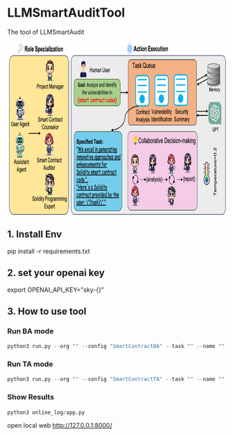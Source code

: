 # LLMSmartAuditTool
The tool of LLMSmartAudit

<img src='framework.png' height=400>


## 1. Install Env
pip install -r requirements.txt

## 2. set your openai key
export OPENAI_API_KEY="sky-{}"

## 3. How to use tool
###  Run BA mode
```python
python3 run.py --org "" --config "SmartContractBA" --task "" --name ""
```

### Run TA mode
```python
python3 run.py --org "" --config "SmartContractTA" --task "" --name ""
```

### Show Results
```python
python3 online_log/app.py
```
open local web http://127.0.0.1:8000/
